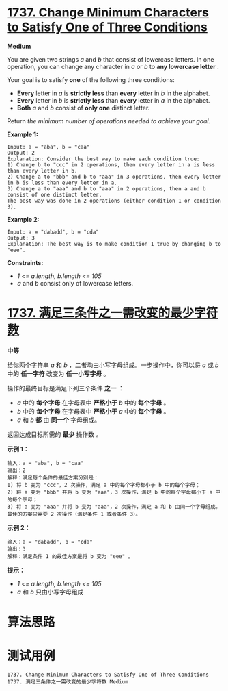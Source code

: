 # [1737. Change Minimum Characters to Satisfy One of Three Conditions][enTitle]

**Medium**

You are given two strings  *a*  and  *b*  that consist of lowercase letters. In one operation, you can change any character in  *a*  or  *b*  to **any lowercase letter** .

Your goal is to satisfy **one**  of the following three conditions:

- **Every**  letter in  *a*  is **strictly less**  than **every**  letter in  *b*  in the alphabet. 
- **Every**  letter in  *b*  is **strictly less**  than **every**  letter in  *a*  in the alphabet. 
- **Both**   *a*  and  *b*  consist of **only one**  distinct letter.

Return  *the minimum number of operations needed to achieve your goal.* 



**Example 1:** 

```
Input: a = "aba", b = "caa"
Output: 2
Explanation: Consider the best way to make each condition true:
1) Change b to "ccc" in 2 operations, then every letter in a is less than every letter in b.
2) Change a to "bbb" and b to "aaa" in 3 operations, then every letter in b is less than every letter in a.
3) Change a to "aaa" and b to "aaa" in 2 operations, then a and b consist of one distinct letter.
The best way was done in 2 operations (either condition 1 or condition 3).

```

**Example 2:** 

```
Input: a = "dabadd", b = "cda"
Output: 3
Explanation: The best way is to make condition 1 true by changing b to "eee".

```



**Constraints:** 

-  *1 <= a.length, b.length <= 105*  
-  *a*  and  *b*  consist only of lowercase letters.


# [1737. 满足三条件之一需改变的最少字符数][cnTitle]

**中等**

给你两个字符串  *a*  和  *b*  ，二者均由小写字母组成。一步操作中，你可以将  *a*  或  *b*  中的 **任一字符**  改变为 **任一小写字母**  。

操作的最终目标是满足下列三个条件 **之一**  ：

-  *a*  中的 **每个字母**  在字母表中 **严格小于**   *b*  中的 **每个字母**  。 
-  *b*  中的 **每个字母**  在字母表中 **严格小于**   *a*  中的 **每个字母**  。 
-  *a*  和  *b*  **都**  由 **同一个**  字母组成。

返回达成目标所需的 **最少**  操作数 *。* 



**示例 1：** 

```
输入：a = "aba", b = "caa"
输出：2
解释：满足每个条件的最佳方案分别是：
1) 将 b 变为 "ccc"，2 次操作，满足 a 中的每个字母都小于 b 中的每个字母；
2) 将 a 变为 "bbb" 并将 b 变为 "aaa"，3 次操作，满足 b 中的每个字母都小于 a 中的每个字母；
3) 将 a 变为 "aaa" 并将 b 变为 "aaa"，2 次操作，满足 a 和 b 由同一个字母组成。
最佳的方案只需要 2 次操作（满足条件 1 或者条件 3）。

```

**示例 2：** 

```
输入：a = "dabadd", b = "cda"
输出：3
解释：满足条件 1 的最佳方案是将 b 变为 "eee" 。

```



**提示：** 

-  *1 <= a.length, b.length <= 105*  
-  *a*  和  *b*  只由小写字母组成




# 算法思路

# 测试用例
```
1737. Change Minimum Characters to Satisfy One of Three Conditions 1737. 满足三条件之一需改变的最少字符数 Medium
```

[enTitle]: https://leetcode.com/problems/change-minimum-characters-to-satisfy-one-of-three-conditions/
[cnTitle]: https://leetcode-cn.com/problems/change-minimum-characters-to-satisfy-one-of-three-conditions/
